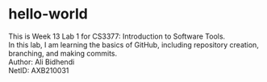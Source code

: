 # hello-world
This is Week 13 Lab 1 for CS3377: Introduction to Software Tools.  
In this lab, I am learning the basics of GitHub, including repository creation, branching, and making commits.  
Author: Ali Bidhendi  
NetID: AXB210031  
